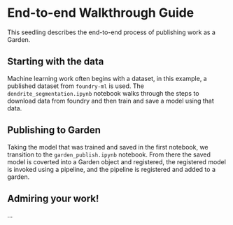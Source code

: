 # End-to-end Walkthrough Guide

This seedling describes the end-to-end process of publishing work as a Garden.

## Starting with the data

Machine learning work often begins with a dataset, in this example, a published dataset from `foundry-ml` is used. The `dendrite_segmentation.ipynb` notebook walks through the steps to download data from foundry and then train and save a model using that data.

## Publishing to Garden

Taking the model that was trained and saved in the first notebook, we transition to the `garden_publish.ipynb` notebook. From there the saved model is coverted into a Garden object and registered, the registered model is invoked using a pipeline, and the pipeline is registered and added to a garden.

## Admiring your work!

...
